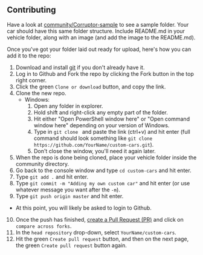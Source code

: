 ## Contributing
Have a look at [community/Corruptor-sample](community/Corruptor-sample) to see a sample folder. Your car should have this same folder structure. Include README.md in your vehicle folder, along with an image (and add the image to the README.md).

Once you've got your folder laid out ready for upload, here's how you can add it to the repo:

1. Download and install [git](https://git-scm.com/) if you don't already have it.
2. Log in to Github and Fork the repo by clicking the Fork button in the top right corner.
3. Click the green `Clone or download` button, and copy the link.
4. Clone the new repo.
   * Windows:
     1. Open any folder in explorer.
	 2. Hold shift and right-click any empty part of the folder.
	 3. Hit either "Open PowerShell window here" or "Open command window here" depending on your version of Windows.
	 4. Type in `git clone ` and paste the link (ctrl+v) and hit enter (full command should look something like `git clone https://github.com/YourName/custom-cars.git`).
	 5. Don't close the window, you'll need it again later.
     <!--* Mac-->
	 <!--* Linux-->
5. When the repo is done being cloned, place your vehicle folder inside the community directory.
6. Go back to the console window and type `cd custom-cars` and hit enter.
7. Type `git add .` and hit enter.
8. Type `git commit -m "Adding my own custom car"` and hit enter (or use whatever message you want after the `-m`).
9. Type `git push origin master` and hit enter.
  * At this point, you will likely be asked to login to Github.
10. Once the push has finished, [create a Pull Request (PR)](https://github.com/Californ1a/custom-cars/compare) and click on `compare across forks`.
11. In the `head repository` drop-down, select `YourName/custom-cars`.
12. Hit the green `Create pull request` button, and then on the next page, the green `Create pull request` button again.

